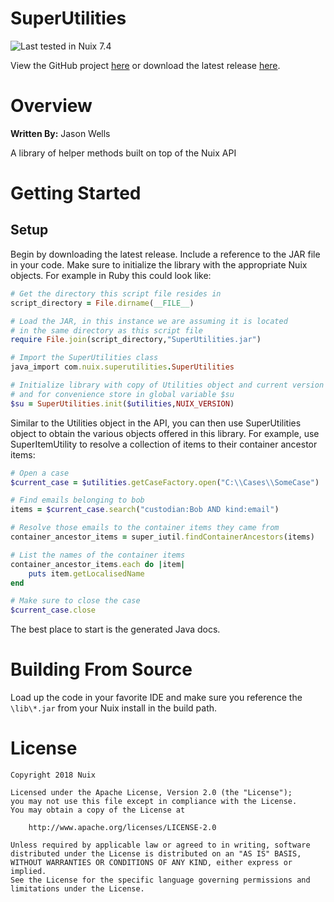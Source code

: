 SuperUtilities
==============

![Last tested in Nuix 7.4](https://img.shields.io/badge/Nuix-7.4-green.svg)

View the GitHub project [here](https://github.com/Nuix/SuperUtilities) or download the latest release [here](https://github.com/Nuix/SuperUtilities/releases).

# Overview

**Written By:** Jason Wells

A library of helper methods built on top of the Nuix API

# Getting Started

## Setup

Begin by downloading the latest release.  Include a reference to the JAR file in your code.  Make sure to initialize the library with the appropriate Nuix objects.  For example in Ruby this could look like:

```ruby
# Get the directory this script file resides in
script_directory = File.dirname(__FILE__)

# Load the JAR, in this instance we are assuming it is located
# in the same directory as this script file
require File.join(script_directory,"SuperUtilities.jar")

# Import the SuperUtilities class
java_import com.nuix.superutilities.SuperUtilities

# Initialize library with copy of Utilities object and current version of Nuix
# and for convenience store in global variable $su
$su = SuperUtilities.init($utilities,NUIX_VERSION)
```

Similar to the Utilities object in the API, you can then use SuperUtilities object to obtain the various objects offered in this library.  For example, use SuperItemUtility to resolve
a collection of items to their container ancestor items:

```ruby
# Open a case
$current_case = $utilities.getCaseFactory.open("C:\\Cases\\SomeCase")

# Find emails belonging to bob
items = $current_case.search("custodian:Bob AND kind:email")

# Resolve those emails to the container items they came from
container_ancestor_items = super_iutil.findContainerAncestors(items)

# List the names of the container items
container_ancestor_items.each do |item|
	puts item.getLocalisedName
end

# Make sure to close the case
$current_case.close
```

The best place to start is the generated Java docs.

# Building From Source

Load up the code in your favorite IDE and make sure you reference the `\lib\*.jar` from your Nuix install in the build path.

# License

```
Copyright 2018 Nuix

Licensed under the Apache License, Version 2.0 (the "License");
you may not use this file except in compliance with the License.
You may obtain a copy of the License at

    http://www.apache.org/licenses/LICENSE-2.0

Unless required by applicable law or agreed to in writing, software
distributed under the License is distributed on an "AS IS" BASIS,
WITHOUT WARRANTIES OR CONDITIONS OF ANY KIND, either express or implied.
See the License for the specific language governing permissions and
limitations under the License.
```

